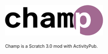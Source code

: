 <h1><picture>
  <source media="(prefers-color-scheme: dark)" srcset="https://raw.githubusercontent.com/Champ-Official/.github/f477cb4506458b09f72a75d2cb7dcd414339b823/Champ%20Logo%20(White).svg?token=ATRUOGKMLRWF5NJVPKSTDM3F7M7AG">
  <source media="(prefers-color-scheme: light)" srcset="https://raw.githubusercontent.com/Champ-Official/.github/f477cb4506458b09f72a75d2cb7dcd414339b823/Champ%20Logo%20(Black).svg?token=ATRUOGOZEWQX3PTVREDVLULF7M7CO">
  <img alt="Champ" src="https://raw.githubusercontent.com/Champ-Official/.github/f477cb4506458b09f72a75d2cb7dcd414339b823/Champ%20Logo%20(Black).svg?token=ATRUOGOZEWQX3PTVREDVLULF7M7CO" height="100">
</picture></h1>
Champ is a Scratch 3.0 mod with ActivityPub.
